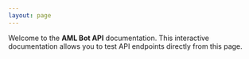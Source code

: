 ```yaml
---
layout: page
---
```


Welcome to the **AML Bot API** documentation. This interactive documentation allows you to test API endpoints directly from this page.

<InteractiveAmAPI />

<script setup>
import InteractiveAmAPI from '../../.vitepress/theme/components/InteractiveAmAPI.vue'
</script>
